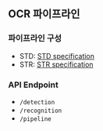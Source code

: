 ## OCR 파이프라인

### 파이프라인 구성
- STD: [STD specification](STD/README.md)
- STR: [STR specification](STR/README.md)

### API Endpoint
- `/detection`
- `/recognition`
- `/pipeline`

